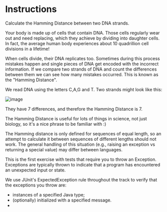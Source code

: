 # Instructions
Calculate the Hamming Distance between two DNA strands.

Your body is made up of cells that contain DNA. Those cells regularly wear out and need replacing, which they achieve by dividing into daughter cells. In fact, the average human body experiences about 10 quadrillion cell divisions in a lifetime!

When cells divide, their DNA replicates too. Sometimes during this process mistakes happen and single pieces of DNA get encoded with the incorrect information. If we compare two strands of DNA and count the differences between them we can see how many mistakes occurred. This is known as the "Hamming Distance".

We read DNA using the letters C,A,G and T. Two strands might look like this:

![image](https://user-images.githubusercontent.com/54405665/219110205-deccb878-28a2-419e-9bad-c06373688c96.png)

They have 7 differences, and therefore the Hamming Distance is 7.

The Hamming Distance is useful for lots of things in science, not just biology, so it's a nice phrase to be familiar with :)

The Hamming distance is only defined for sequences of equal length, so an attempt to calculate it between sequences of different lengths should not work. The general handling of this situation (e.g., raising an exception vs returning a special value) may differ between languages.

This is the first exercise with tests that require you to throw an Exception. Exceptions are typically thrown to indicate that a program has encountered an unexpected input or state.

We use JUnit's ExpectedException rule throughout the track to verify that the exceptions you throw are:

- instances of a specified Java type;
- (optionally) initialized with a specified message.
- 
